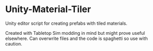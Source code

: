 # Unity-Material-Tiler
Unity editor script for creating prefabs with tiled materials.

Created with Tabletop Sim modding in mind but might prove useful elsewhere.
Can overwrite files and the code is spaghetti so use with caution. 
